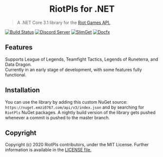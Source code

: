 <h1 align="center">RiotPls for .NET</h1>  
  
> A .NET Core 3.1 library for the [Riot Games API.](https://developer.riotgames.com/)

[![Build Status](https://dev.azure.com/allanmercou/RiotPls/_apis/build/status/RiotPls.RiotPls?branchName=master)](https://dev.azure.com/allanmercou/RiotPls/_build/latest?definitionId=9&branchName=master)
[![Discord Server](https://img.shields.io/discord/705340724140310680.svg?label=discord)](https://discord.gg/dJnyDwa) 
[![SlimGet](https://img.shields.io/badge/dynamic/json.svg?color=blue&label=slimget&query=%24.items%5B-1%3A%5D.upper&url=https%3A%2F%2Fnuget.emzi0767.com%2Fapi%2Fv3%2Fregistration%2FPlain%2Friotpls%2Findex.json)](https://nuget.emzi0767.com/gallery/search?q=RiotPls&pre=true)
[![Docfx](https://img.shields.io/badge/documentation-riotpls-orange)](https://riotpls.github.io/riotpls-docs/)

## Features

Supports League of Legends, Teamfight Tactics, Legends of Runeterra, and Data Dragon.  
Currently in an early stage of development, with some features fully functional.

## Installation

You can use the library by adding this custom NuGet source: `​https://nuget.emzi0767.com/api/v3/index.json` and by searching for `RiotPls` NuGet packages.
A nightly build version of the library gets pushed whenever a commit is pushed to the master branch.

## Copyright

Copyright (c) 2020 RiotPls contributors, under the MIT License. Further information is available in the [LICENSE file.](LICENSE.md)
